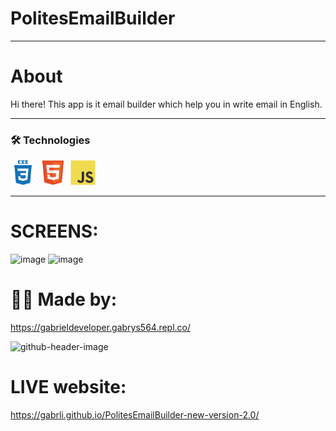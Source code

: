 # PolitesEmailBuilder
---
# About
Hi there! This app is it email builder which help you in write email in English.



---


### :hammer_and_wrench: Technologies
<div>
    <img src="https://github.com/devicons/devicon/blob/master/icons/css3/css3-plain-wordmark.svg"  title="CSS3" alt="CSS" width="40" height="40"/>&nbsp;
  <img src="https://github.com/devicons/devicon/blob/master/icons/html5/html5-original.svg" title="HTML5" alt="HTML" width="40" height="40"/>&nbsp;
  <img src="https://github.com/devicons/devicon/blob/master/icons/javascript/javascript-original.svg" title="JavaScript" alt="JavaScript" width="40" height="40"/>&nbsp;
</div>


---

# SCREENS: 
![image](https://github.com/Gabrli/PolitesEmailBuilder/assets/110058841/a3f1c2bd-47d8-4fa0-a947-7ceb7c312a60)
![image](https://github.com/Gabrli/PolitesEmailBuilder/assets/110058841/a17f57ff-6638-4b60-98d3-e542ea04eaf3)

#  :woman_technologist: Made by:
https://gabrieldeveloper.gabrys564.repl.co/

![github-header-image](https://github.com/Gabrli/Gabrli/assets/110058841/e8a5205a-8a2b-4198-8788-a39565b0d7e4)

# LIVE website:
https://gabrli.github.io/PolitesEmailBuilder-new-version-2.0/


